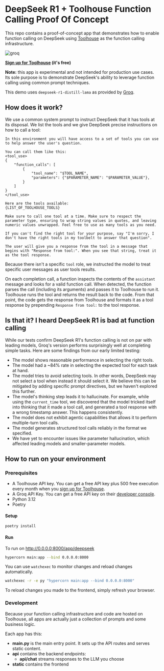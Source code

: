 # DeepSeek R1 + Toolhouse Function Calling Proof Of Concept

This repo contains a proof-of-concept app that demonstrates how to enable function calling on DeepSeek using [Toolhouse](https://app.toolhouse.ai) as the function calling infrastructure.

![groq](https://github.com/user-attachments/assets/1ab7d578-6048-424d-9949-c7af160fdf32)


**[Sign up for Toolhouse](https://toolhouse.ai) (it's free)**

**Note:** this app is experimental and not intended for production use cases. Its sole purpose is to demonstrate DeepSeek's ability to leverage function calling using common prompt techniques.

This demo uses `deepseek-r1-distill-lama` as provided by [Groq](https://console.groq.com?utm_source=toolhouse).

## How does it work?

We use a common system prompt to instruct DeepSeek that it has tools at its disposal. We list the tools and we give DeepSeek precise instructions on how to call a tool:

```
In this environment you will have access to a set of tools you can use to help answer the user's question.

You can call them like this:
<tool_use>
{
    "function_calls": [
        {
            "tool_name": "$TOOL_NAME",
            "parameters": {"$PARAMETER_NAME": "$PARAMETER_VALUE"},
        }
    ]
}
</tool_use>

Here are the tools available:
{LIST_OF_TOOLHOUSE_TOOLS}

Make sure to call one tool at a time. Make sure to respect the parameter type, ensuring to wrap string values in quotes, and leaving numeric values unwrapped. Feel free to use as many tools as you need.

If you can't find the right tool for your purpose, say "I'm sorry, I don't have the right tools in my toolbelt to answer that question".

The user will give you a response from the tool in a message that begins with "Response from tool:". When you see that string, treat it as the tool response.
```

Because there isn't a specific `tool` role, we instructed the model to treat specific user messages as user tools results.

On each completion call, a function inspects the contents of the `assistant` message and looks for a valid function call. When detected, the function parses the call (including its arguments) and passes it to Toolhouse to run it. Toolhouse runs the tool and returns the result back to the code. From that point, the code gets the response from Toolhouse and formats it as a tool response by prepending `Response from tool:` to the tool response.

## Is that it? I heard DeepSeek R1 is bad at function calling

While our tests confirm DeepSeek R1's function calling is not on par with leading models, Groq's version performs surprisingly well at completing simple tasks. Here are some findings from our early limited testing:

- The model shows reasonable performance in selecting the right tools. 
- The model had a ~84% rate in selecting the expected tool for each task at hand.
- The model tries to avoid selecting tools. In other words, DeepSeek may not select a tool when instead it should select it. We believe this can be mitigated by adding specific prompt directives, but we haven't explored this further.
- The model's thinking step leads it to hallucinate. For example, while using the `current_time` tool, we discovered that the model tricked itself into thinking that it made a tool call, and generated a tool response with a wrong timestamp answer. This happens consistently.
- The model does not exhibit agentic capabilities that allows it to perform multiple-turn tool calls.
- The model generates structured tool calls reliably in the format we specified.
- We have yet to encounter issues like parameter hallucination, which affected leading models and smaller-parameter models.


## How to run on your environment

### Prerequisites

- A Toolhouse API key. You can get a free API key plus 500 free execution every month when you [sign up for Toolhouse](https://app.toolhouse.ai).
- A Groq API Key. You can get a free API key on their [developer console](https://console.groq.com?utm_source=toolhouse).
- Python 3.12
- Poetry

#### Setup

```bash
poetry install
```

#### Run

To run on http://0.0.0.0:8000/app/deepseek

```bash
hypercorn main:app --bind 0.0.0.0:8000
```

You can use `watchexec` to monitor changes and reload changes automatically.

```bash
watchexec -r -e py "hypercorn main:app --bind 0.0.0.0:8000"
```

To reload changes you made to the frontend, simply refresh your browser.

### Development

Because your function calling infrastructure and code are hosted on Toolhouse, all apps are actually just a collection of prompts and some business logic.

Each app has this:

- **main.py** is the main entry point. It sets up the API routes and serves static content.
- **api** contains the backend endpoints:
  - **api/chat** streams responses to the LLM you choose
- **static** contains the frontend
